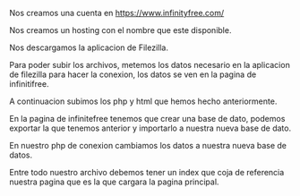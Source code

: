 
Nos creamos una cuenta en https://www.infinityfree.com/

Nos creamos un hosting con el nombre que este disponible.

Nos descargamos la aplicacion de Filezilla.

Para poder subir los archivos, metemos los datos necesario en la aplicacion de filezilla para hacer la conexion, los datos se ven en la pagina de infinitifree.

A continuacion subimos los php y html que hemos hecho anteriormente.

En la pagina de infinitefree tenemos que crear una  base de dato, podemos exportar la que tenemos anterior y importarlo a nuestra nueva base de dato.

En nuestro php de conexion cambiamos los datos a nuestra nueva base de datos.

Entre todo nuestro archivo debemos tener un index que coja de referencia nuestra pagina que es la que cargara la pagina principal.





